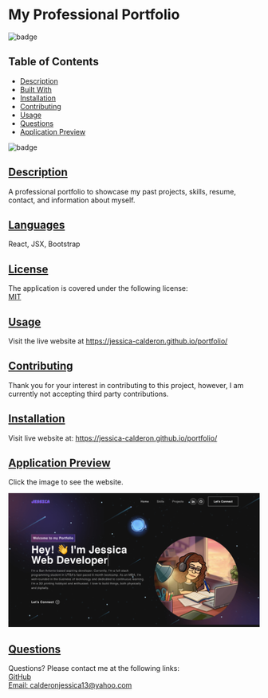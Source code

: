 
# My Professional Portfolio
![badge](https://img.shields.io/badge/Made%20with%20%E2%99%A5%20by%20-Jessica%20E.%20Calderon-blueviolet)
## Table of Contents
* [Description](#description)
* [Built With](#languages)
* [Installation](#installation)
* [Contributing](#contributing)
* [Usage](#usage)
* [Questions](#questions)
* [Application Preview](#application-preview)

![badge](https://img.shields.io/badge/license-MIT-blue)

## [Description](#table-of-contents)
A professional portfolio to showcase my past projects, skills, resume, contact, and information about myself.

## [Languages](#table-of-contents)
React, JSX, Bootstrap


## [License](#table-of-contents)
The application is covered under the following license: <br>
    [MIT](https://choosealicense.com/licenses/MIT)

## [Usage](#table-of-contents)
Visit the live website at https://jessica-calderon.github.io/portfolio/

## [Contributing](#table-of-contents)

Thank you for your interest in contributing to this project, however, I am currently not accepting third party contributions.

## [Installation](#table-of-contents)
Visit live website at: https://jessica-calderon.github.io/portfolio/

## [Application Preview](#table-of-contents)
Click the image to see the website.

<a href='' alt=''><img src='./src/assets/img/preview.png' width="800px"></a>

## [Questions](#table-of-contents)
Questions? Please contact me at the following links: <br>
[GitHub](https://github.com/jessica-calderon) <br>
[Email: calderonjessica13@yahoo.com](mailto:calderonjessica13@yahoo.com)

